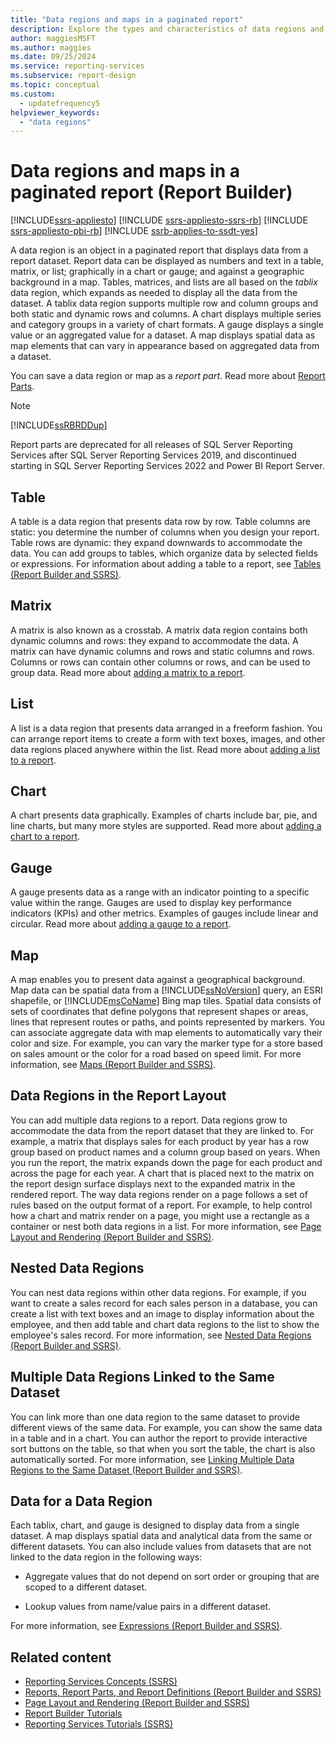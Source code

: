 ```yaml
---
title: "Data regions and maps in a paginated report"
description: Explore the types and characteristics of data regions and maps to design the display from your paginated report datasets in Report Builder.
author: maggiesMSFT
ms.author: maggies
ms.date: 09/25/2024
ms.service: reporting-services
ms.subservice: report-design
ms.topic: conceptual
ms.custom:
  - updatefrequency5
helpviewer_keywords:
  - "data regions"
---
```

# Data regions and maps in a paginated report (Report Builder)

[!INCLUDE[ssrs-appliesto](../../includes/ssrs-appliesto.md)] [!INCLUDE [ssrs-appliesto-ssrs-rb](../../includes/ssrs-appliesto-ssrs-rb.md)] [!INCLUDE [ssrs-appliesto-pbi-rb](../../includes/ssrs-appliesto-pbi-rb.md)] [!INCLUDE [ssrb-applies-to-ssdt-yes](../../includes/ssrb-applies-to-ssdt-yes.md)]

  A data region is an object in a paginated report that displays data from a report dataset. Report data can be displayed as numbers and text in a table, matrix, or list; graphically in a chart or gauge; and against a geographic background in a map. Tables, matrices, and lists are all based on the *tablix* data region, which expands as needed to display all the data from the dataset. A tablix data region supports multiple row and column groups and both static and dynamic rows and columns. A chart displays multiple series and category groups in a variety of chart formats. A gauge displays a single value or an aggregated value for a dataset. A map displays spatial data as map elements that can vary in appearance based on aggregated data from a dataset.  
  
 You can save a data region or map as a *report part*. Read more about [Report Parts](../../reporting-services/report-design/report-parts-report-builder-and-ssrs.md).  
  
> [!NOTE]  
> [!INCLUDE[ssRBRDDup](../../includes/ssrbrddup-md.md)]
>
> Report parts are deprecated for all releases of SQL Server Reporting Services after SQL Server Reporting Services 2019, and discontinued starting in SQL Server Reporting Services 2022 and Power BI Report Server.
  
## Table  
 A table is a data region that presents data row by row. Table columns are static: you determine the number of columns when you design your report. Table rows are dynamic: they expand downwards to accommodate the data. You can add groups to tables, which organize data by selected fields or expressions. For information about adding a table to a report, see [Tables &#40;Report Builder  and SSRS&#41;](../../reporting-services/report-design/tables-report-builder-and-ssrs.md).  
  
## Matrix  
 A matrix is also known as a crosstab. A matrix data region contains both dynamic columns and rows: they expand to accommodate the data. A matrix can have dynamic columns and rows and static columns and rows. Columns or rows can contain other columns or rows, and can be used to group data. Read more about [adding a matrix to a report](../../reporting-services/report-design/create-a-matrix-report-builder-and-ssrs.md).  
  
## List  
 A list is a data region that presents data arranged in a freeform fashion. You can arrange report items to create a form with text boxes, images, and other data regions placed anywhere within the list. Read more about [adding a list to a report](../../reporting-services/report-design/create-invoices-and-forms-with-lists-report-builder-and-ssrs.md).  
  
## Chart  
 A chart presents data graphically. Examples of charts include bar, pie, and line charts, but many more styles are supported. Read more about [adding a chart to a report](../../reporting-services/report-design/charts-report-builder-and-ssrs.md).  
  
## Gauge  
 A gauge presents data as a range with an indicator pointing to a specific value within the range. Gauges are used to display key performance indicators (KPIs) and other metrics. Examples of gauges include linear and circular. Read more about [adding a gauge to a report](../../reporting-services/report-design/gauges-report-builder-and-ssrs.md).  
  
## Map  
 A map enables you to present data against a geographical background. Map data can be spatial data from a [!INCLUDE[ssNoVersion](../../includes/ssnoversion-md.md)] query, an ESRI shapefile, or [!INCLUDE[msCoName](../../includes/msconame-md.md)] Bing map tiles. Spatial data consists of sets of coordinates that define polygons that represent shapes or areas, lines that represent routes or paths, and points represented by markers. You can associate aggregate data with map elements to automatically vary their color and size. For example, you can vary the marker type for a store based on sales amount or the color for a road based on speed limit. For more information, see [Maps &#40;Report Builder and SSRS&#41;](../../reporting-services/report-design/maps-report-builder-and-ssrs.md).  
  
## Data Regions in the Report Layout  
 You can add multiple data regions to a report. Data regions grow to accommodate the data from the report dataset that they are linked to. For example, a matrix that displays sales for each product by year has a row group based on product names and a column group based on years. When you run the report, the matrix expands down the page for each product and across the page for each year. A chart that is placed next to the matrix on the report design surface displays next to the expanded matrix in the rendered report. The way data regions render on a page follows a set of rules based on the output format of a report. For example, to help control how a chart and matrix render on a page, you might use a rectangle as a container or nest both data regions in a list. For more information, see [Page Layout and Rendering &#40;Report Builder and SSRS&#41;](../../reporting-services/report-design/page-layout-and-rendering-report-builder-and-ssrs.md).  
  
## Nested Data Regions  
 You can nest data regions within other data regions. For example, if you want to create a sales record for each sales person in a database, you can create a list with text boxes and an image to display information about the employee, and then add table and chart data regions to the list to show the employee's sales record. For more information, see [Nested Data Regions &#40;Report Builder and SSRS&#41;](../../reporting-services/report-design/nested-data-regions-report-builder-and-ssrs.md).  
  
## Multiple Data Regions Linked to the Same Dataset  
 You can link more than one data region to the same dataset to provide different views of the same data. For example, you can show the same data in a table and in a chart. You can author the report to provide interactive sort buttons on the table, so that when you sort the table, the chart is also automatically sorted. For more information, see [Linking Multiple Data Regions to the Same Dataset &#40;Report Builder and SSRS&#41;](../../reporting-services/report-design/linking-multiple-data-regions-to-the-same-dataset-report-builder-and-ssrs.md).  
  
## Data for a Data Region  
 Each tablix, chart, and gauge is designed to display data from a single dataset. A map displays spatial data and analytical data from the same or different datasets. You can also include values from datasets that are not linked to the data region in the following ways:  
  
-   Aggregate values that do not depend on sort order or grouping that are scoped to a different dataset.  
  
-   Lookup values from name/value pairs in a different dataset.  
  
 For more information, see [Expressions &#40;Report Builder and SSRS&#41;](../../reporting-services/report-design/expressions-report-builder-and-ssrs.md).  
  
## Related content

- [Reporting Services Concepts (SSRS)](../reporting-services-concepts-ssrs.md)
- [Reports, Report Parts, and Report Definitions &#40;Report Builder and SSRS&#41;](../../reporting-services/report-design/reports-report-parts-and-report-definitions-report-builder-and-ssrs.md)
- [Page Layout and Rendering &#40;Report Builder and SSRS&#41;](../../reporting-services/report-design/page-layout-and-rendering-report-builder-and-ssrs.md)
- [Report Builder Tutorials](../../reporting-services/report-builder-tutorials.md)
- [Reporting Services Tutorials &#40;SSRS&#41;](../../reporting-services/reporting-services-tutorials-ssrs.md)
